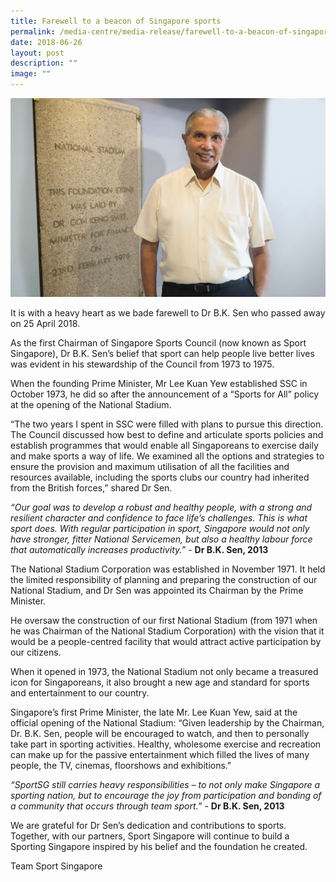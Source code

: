 ```yaml
---
title: Farewell to a beacon of Singapore sports
permalink: /media-centre/media-release/farewell-to-a-beacon-of-singapore-sports/
date: 2018-06-26
layout: post
description: ""
image: ""
---
```

![](/images/Media%20Centre/Media%20Release/2018/June/bksen.jpeg)

It is with a heavy heart as we bade farewell to Dr B.K. Sen who passed away on 25 April 2018.

As the first Chairman of Singapore Sports Council (now known as Sport Singapore), Dr B.K. Sen’s belief that sport can help people live better lives was evident in his stewardship of the Council from 1973 to 1975.

When the founding Prime Minister, Mr Lee Kuan Yew established SSC in October 1973, he did so after the announcement of a “Sports for All” policy at the opening of the National Stadium.

“The two years I spent in SSC were filled with plans to pursue this direction. The Council discussed how best to define and articulate sports policies and establish programmes that would enable all Singaporeans to exercise daily and make sports a way of life. We examined all the options and strategies to ensure the provision and maximum utilisation of all the facilities and resources available, including the sports clubs our country had inherited from the British forces,” shared Dr Sen.

_“Our goal was to develop a robust and healthy people, with a strong and resilient character and confidence to face life’s challenges. This is what sport does. With regular participation in sport, Singapore would not only have stronger, fitter National Servicemen, but also a healthy labour force that automatically increases productivity.”_ \- **Dr B.K. Sen, 2013**

The National Stadium Corporation was established in November 1971. It held the limited responsibility of planning and preparing the construction of our National Stadium, and Dr Sen was appointed its Chairman by the Prime Minister.

He oversaw the construction of our first National Stadium (from 1971 when he was Chairman of the National Stadium Corporation) with the vision that it would be a people-centred facility that would attract active participation by our citizens.

When it opened in 1973, the National Stadium not only became a treasured icon for Singaporeans, it also brought a new age and standard for sports and entertainment to our country.

Singapore’s first Prime Minister, the late Mr. Lee Kuan Yew, said at the official opening of the National Stadium: “Given leadership by the Chairman, Dr. B.K. Sen, people will be encouraged to watch, and then to personally take part in sporting activities. Healthy, wholesome exercise and recreation can make up for the passive entertainment which filled the lives of many people, the TV, cinemas, floorshows and exhibitions."

_“SportSG still carries heavy responsibilities – to not only make Singapore a sporting nation, but to encourage the joy from participation and bonding of a community that occurs through team sport.”_ \- **Dr B.K. Sen, 2013**

We are grateful for Dr Sen’s dedication and contributions to sports. Together, with our partners, Sport Singapore will continue to build a Sporting Singapore inspired by his belief and the foundation he created.

Team Sport Singapore